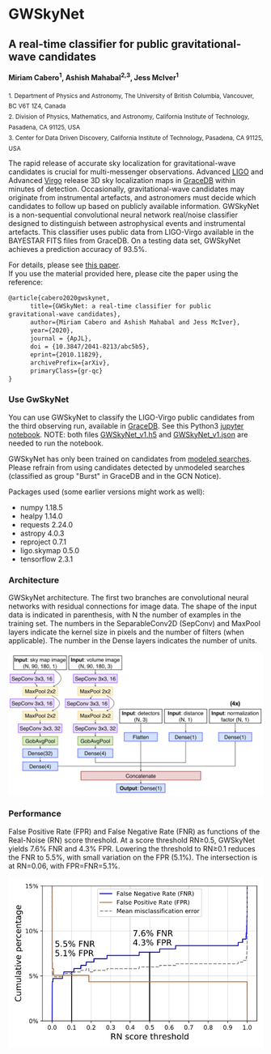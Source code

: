 # GWSkyNet
## A real-time classifier for public gravitational-wave candidates
**Miriam Cabero<sup>1</sup>, Ashish Mahabal<sup>2,3</sup>, Jess McIver<sup>1</sup>**

 <sub>1. Department of Physics and Astronomy, The University of British Columbia, Vancouver, BC V6T 1Z4, Canada</sub><br/>
 <sub>2. Division of Physics, Mathematics, and Astronomy, California Institute of Technology, Pasadena, CA 91125, USA</sub><br/>
 <sub>3. Center for Data Driven Discovery, California Institute of Technology, Pasadena, CA 91125, USA</sub>

The rapid release of accurate sky localization for gravitational-wave candidates is crucial for multi-messenger observations. Advanced [LIGO](https://www.ligo.org/) and Advanced [Virgo](https://www.virgo-gw.eu/) release 3D sky localization maps in [GraceDB](https://gracedb.ligo.org/latest/) within minutes of detection. Occasionally, gravitational-wave candidates may originate from instrumental artefacts, and astronomers must decide which candidates to follow up based on publicly available information. GWSkyNet is a non-sequential convolutional neural network real/noise classifier designed to distinguish between astrophysical events and instrumental artefacts. This classifier uses public data from LIGO-Virgo available in the BAYESTAR FITS files from GraceDB. On a testing data set,
GWSkyNet achieves a prediction accuracy of 93.5%.

For details, please see [this paper](https://arxiv.org/abs/2010.11829).<br/>
If you use the material provided here, please cite the paper using the reference:
```
@article{cabero2020gwskynet,
      title={GWSkyNet: a real-time classifier for public gravitational-wave candidates}, 
      author={Miriam Cabero and Ashish Mahabal and Jess McIver},
      year={2020},
      journal = {ApJL},
      doi = {10.3847/2041-8213/abc5b5},
      eprint={2010.11829},
      archivePrefix={arXiv},
      primaryClass={gr-qc}
}
```

### Use GwSkyNet

You can use GWSkyNet to classify the LIGO-Virgo public candidates from the third observing run, available in [GraceDB](https://gracedb.ligo.org/superevents/public/O3/). See this Python3 [jupyter notebook](nb/GWSkyNet_predict.ipynb). NOTE: both files [GWSkyNet\_v1.h5](nb/GWSkyNet_v1.h5) and [GWSkyNet\_v1.json](nb/GWSkyNet_v1.json) are needed to run the notebook.

GWSkyNet has only been trained on candidates from [modeled searches](https://emfollow.docs.ligo.org/userguide/analysis/searches.html). Please refrain from using candidates detected by unmodeled searches (classified as group "Burst" in GraceDB and in the GCN Notice).

Packages used (some earlier versions might work as well):
- numpy 1.18.5
- healpy 1.14.0
- requests 2.24.0
- astropy 4.0.3
- reproject 0.7.1
- ligo.skymap 0.5.0
- tensorflow 2.3.1

### Architecture

GWSkyNet architecture. The first two branches are convolutional neural networks with residual connections for image data. The shape of the input data is indicated in parenthesis, with N the number of examples in the training set. The numbers in the SeparableConv2D (SepConv) and MaxPool layers indicate the kernel size in pixels and the number of filters (when applicable). The number in the Dense layers indicates the number of units.

![](figs/CNN_architecture.png)

### Performance

False Positive Rate (FPR) and False Negative Rate (FNR) as functions of the Real-Noise (RN) score threshold. At a score threshold RN$\ge$0.5, GWSkyNet yields 7.6% FNR and 4.3% FPR. Lowering the threshold to RN$\ge$0.1 reduces the FNR to 5.5%, with small variation on the FPR (5.1%). The intersection is at RN=0.06, with FPR=FNR=5.1%.

![](figs/FNR-FPRvsthreshold.png)
